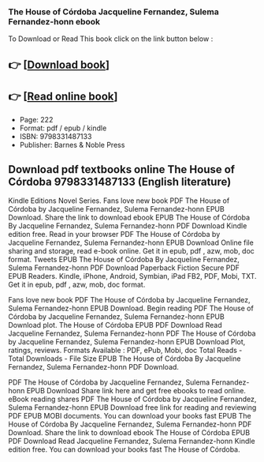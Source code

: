 ### The House of Córdoba Jacqueline Fernandez, Sulema Fernandez-honn ebook

To Download or Read This book click on the link button below :

## 👉  [**[Download book](http://filesbooks.info/download.php?group=book&from=github.com&id=721629&lnk=1079 "Download book")**]

## 👉  [**[Read online book](http://filesbooks.info/download.php?group=book&from=github.com&id=721629&lnk=1079 "Read online book")**]


* Page: 222
* Format: pdf / epub / kindle
* ISBN: 9798331487133
* Publisher: Barnes &amp; Noble Press



## Download pdf textbooks online The House of Córdoba 9798331487133 (English literature)


Kindle Editions Novel Series. Fans love new book PDF The House of Córdoba by Jacqueline Fernandez, Sulema Fernandez-honn EPUB Download. Share the link to download ebook EPUB The House of Córdoba By Jacqueline Fernandez, Sulema Fernandez-honn PDF Download Kindle edition free. Read in your browser PDF The House of Córdoba by Jacqueline Fernandez, Sulema Fernandez-honn EPUB Download Online file sharing and storage, read e-book online. Get it in epub, pdf , azw, mob, doc format. Tweets EPUB The House of Córdoba By Jacqueline Fernandez, Sulema Fernandez-honn PDF Download Paperback Fiction Secure PDF EPUB Readers. Kindle, iPhone, Android, Symbian, iPad FB2, PDF, Mobi, TXT. Get it in epub, pdf , azw, mob, doc format.

Fans love new book PDF The House of Córdoba by Jacqueline Fernandez, Sulema Fernandez-honn EPUB Download. Begin reading PDF The House of Córdoba by Jacqueline Fernandez, Sulema Fernandez-honn EPUB Download plot. The House of Córdoba EPUB PDF Download Read Jacqueline Fernandez, Sulema Fernandez-honn PDF The House of Córdoba by Jacqueline Fernandez, Sulema Fernandez-honn EPUB Download Plot, ratings, reviews. Formats Available : PDF, ePub, Mobi, doc Total Reads - Total Downloads - File Size EPUB The House of Córdoba By Jacqueline Fernandez, Sulema Fernandez-honn PDF Download.

PDF The House of Córdoba by Jacqueline Fernandez, Sulema Fernandez-honn EPUB Download Share link here and get free ebooks to read online. eBook reading shares PDF The House of Córdoba by Jacqueline Fernandez, Sulema Fernandez-honn EPUB Download free link for reading and reviewing PDF EPUB MOBI documents. You can download your books fast EPUB The House of Córdoba By Jacqueline Fernandez, Sulema Fernandez-honn PDF Download. Share the link to download ebook The House of Córdoba EPUB PDF Download Read Jacqueline Fernandez, Sulema Fernandez-honn Kindle edition free. You can download your books fast The House of Córdoba.





